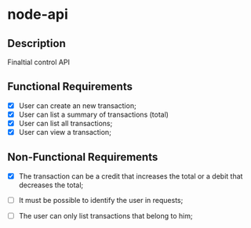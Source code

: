 # node-api

## Description
Finaltial control API


## Functional Requirements
- [x] User can create an new transaction;
- [x] User can list a summary of transactions (total)
- [x] User can list all transactions;
- [x] User can view a transaction;
## Non-Functional Requirements
- [x] The transaction can be a credit that increases the total or a debit that decreases the total;
- [ ] It must be possible to identify the user in requests;
- [ ] The user can only list transactions that belong to him;


